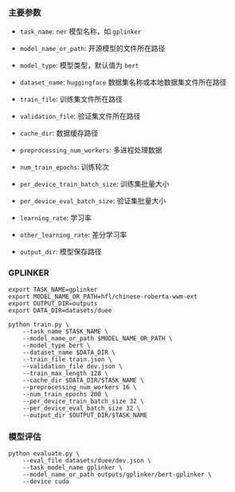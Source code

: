 ### 主要参数

+ `task_name`: `ner` 模型名称，如 `gplinker`


+ `model_name_or_path`: 开源模型的文件所在路径


+ `model_type`: 模型类型，默认值为 `bert`


+ `dataset_name`: `huggingface` 数据集名称或本地数据集文件所在路径


+ `train_file`: 训练集文件所在路径


+ `validation_file`: 验证集文件所在路径


+ `cache_dir`: 数据缓存路径


+ `preprocessing_num_workers`: 多进程处理数据


+ `num_train_epochs`: 训练轮次


+ `per_device_train_batch_size`: 训练集批量大小


+ `per_device_eval_batch_size`: 验证集批量大小


+ `learning_rate`: 学习率


+ `other_learning_rate`: 差分学习率


+ `output_dir`: 模型保存路径


### GPLINKER

```shell
export TASK_NAME=gplinker
export MODEL_NAME_OR_PATH=hfl/chinese-roberta-wwm-ext
export OUTPUT_DIR=outputs
export DATA_DIR=datasets/duee

python train.py \
    --task_name $TASK_NAME \
    --model_name_or_path $MODEL_NAME_OR_PATH \
    --model_type bert \
    --dataset_name $DATA_DIR \
    --train_file train.json \
    --validation_file dev.json \
    --train_max_length 128 \
    --cache_dir $DATA_DIR/$TASK_NAME \
    --preprocessing_num_workers 16 \
    --num_train_epochs 200 \
    --per_device_train_batch_size 32 \
    --per_device_eval_batch_size 32 \
    --output_dir $OUTPUT_DIR/$TASK_NAME
```


### 模型评估

```shell
python evaluate.py \
    --eval_file datasets/duee/dev.json \
    --task_model_name gplinker \
    --model_name_or_path outputs/gplinker/bert-gplinker \
    --device cuda
```